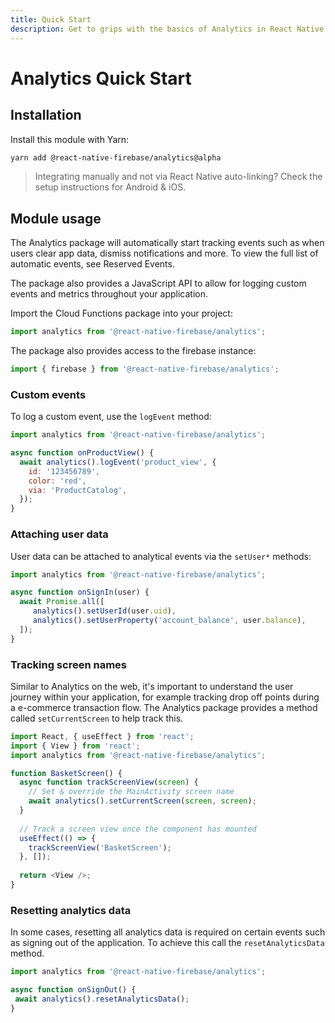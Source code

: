 ```yaml
---
title: Quick Start
description: Get to grips with the basics of Analytics in React Native Firebase
---
```


# Analytics Quick Start

## Installation

Install this module with Yarn:

```bash
yarn add @react-native-firebase/analytics@alpha
```

> Integrating manually and not via React Native auto-linking? Check the setup instructions for <Anchor version group href="/android">Android</Anchor> & <Anchor version group href="/ios">iOS</Anchor>.

## Module usage

The Analytics package will automatically start tracking events such as when users clear app data, dismiss notifications and more.
To view the full list of automatic events, see <Anchor version group href="/reserved-events">Reserved Events</Anchor>.

The package also provides a JavaScript API to allow for logging custom events and metrics throughout your application.

Import the Cloud Functions package into your project:

```js
import analytics from '@react-native-firebase/analytics';
```

The package also provides access to the firebase instance:

```js
import { firebase } from '@react-native-firebase/analytics';
```

### Custom events

To log a custom event, use the `logEvent` method:

```js
import analytics from '@react-native-firebase/analytics';

async function onProductView() {
  await analytics().logEvent('product_view', {
    id: '123456789',
    color: 'red',
    via: 'ProductCatalog',
  });
}
```

### Attaching user data

User data can be attached to analytical events via the `setUser*` methods:

```js
import analytics from '@react-native-firebase/analytics';

async function onSignIn(user) {
  await Promise.all([
     analytics().setUserId(user.uid),
     analytics().setUserProperty('account_balance', user.balance),
  ]);
}
```

### Tracking screen names

Similar to Analytics on the web, it's important to understand the user journey within your application, for example
tracking drop off points during a e-commerce transaction flow. The Analytics package provides a method called 
`setCurrentScreen` to help track this.

```js
import React, { useEffect } from 'react';
import { View } from 'react';
import analytics from '@react-native-firebase/analytics';

function BasketScreen() {
  async function trackScreenView(screen) {
    // Set & override the MainActivity screen name
    await analytics().setCurrentScreen(screen, screen);
  }
  
  // Track a screen view once the component has mounted
  useEffect(() => {
    trackScreenView('BasketScreen');
  }, []);
  
  return <View />;
}
```

### Resetting analytics data

In some cases, resetting all analytics data is required on certain events such as signing out of the application.
To achieve this call the `resetAnalyticsData` method.

 ```js
 import analytics from '@react-native-firebase/analytics';
 
async function onSignOut() {
  await analytics().resetAnalyticsData();
}
 ```

